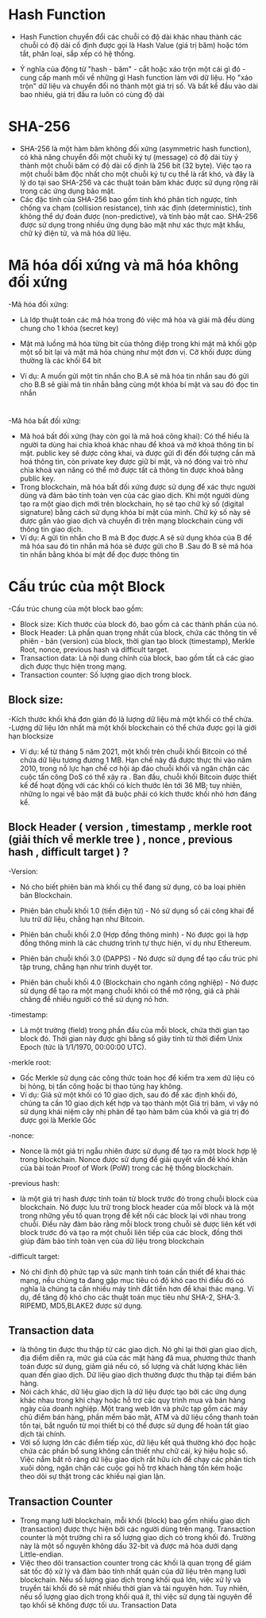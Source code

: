 # Hash Function 

- Hash Function chuyển đổi các chuỗi có độ dài khác nhau thành các chuỗi có độ dài cố định được gọi là Hash Value (giá trị băm) hoặc tóm tắt, phân loại, sắp xếp có hệ thống. 

- Ý nghĩa của động từ "hash - băm" - cắt hoặc xáo trộn một cái gì đó - cung cấp manh mối về những gì Hash function làm với dữ liệu. Họ "xáo trộn" dữ liệu và chuyển đổi nó thành một giá trị số. Và bất kể đầu vào dài bao nhiêu, giá trị đầu ra luôn có cùng độ dài

# SHA-256

- SHA-256 là một hàm băm không đối xứng (asymmetric hash function), có khả năng chuyển đổi một chuỗi ký tự (message) có độ dài tùy ý thành một chuỗi băm có độ dài cố định là 256 bit (32 byte). Việc tạo ra một chuỗi băm độc nhất cho một chuỗi ký tự cụ thể là rất khó, và đây là lý do tại sao SHA-256 và các thuật toán băm khác được sử dụng rộng rãi trong các ứng dụng bảo mật.
- Các đặc tính của SHA-256 bao gồm tính khó phân tích ngược, tính chống va chạm (collision resistance), tính xác định (deterministic), tính không thể dự đoán được (non-predictive), và tính bảo mật cao. SHA-256 được sử dụng trong nhiều ứng dụng bảo mật như xác thực mật khẩu, chữ ký điện tử, và mã hóa dữ liệu.

# Mã hóa dối xứng và mã hóa không đối xứng

-Mã hóa đối xứng:

- Là lớp thuật toán các mã hóa trong đó việc mã hóa và giải mã đều dùng chung cho 1 khóa (secret key)
-  Mật mã luồng mã hóa từng bit của thông điệp trong khi mật mã khối gộp một số bit lại và mật mã hóa chúng như một đơn vị. Cỡ khối được dùng thường là các khối 64 bit

- Ví dụ: A muốn gửi một tin nhắn cho B.A sẽ mã hóa tin nhắn sau đó gửi cho B.B sẽ giải mã tin nhắn bằng cùng một khóa bí mật và sau đó đọc tin nhắn

#
-Mã hóa bất đối xứng:

- Mã hoá bất đối xứng (hay còn gọi là mã hoá công khai): Có thể hiểu là người ta dùng hai chìa khoá khác nhau để khoá và mở khoá thông tin bí mật. public key sẽ được công khai, và được gửi đi đến đối tượng cần mã hoá thông tin, còn private key được giữ bí mật, và nó đóng vai trò như chìa khoá vạn năng có thể mở được tất cả thông tin được khoá bằng public key.
- Trong blockchain, mã hóa bất đối xứng được sử dụng để xác thực người dùng và đảm bảo tính toàn vẹn của các giao dịch. Khi một người dùng tạo ra một giao dịch mới trên blockchain, họ sẽ tạo chữ ký số (digital signature) bằng cách sử dụng khóa bí mật của mình. Chữ ký số này sẽ được gắn vào giao dịch và chuyển đi trên mạng blockchain cùng với thông tin giao dịch.
- Ví dụ: A gửi tin nhắn cho B mà B đọc được.A sẽ sử dụng khóa của B để mã hóa sau đó tin nhắn mã hóa sẽ được gửi cho B .Sau đó B sẽ mã hóa tin nhắn bằng khóa bí mật để đọc được thông tin 


# Cấu trúc của một Block

-Cấu trúc chung của một block bao gồm:
- Block size: Kích thước của block đó, bao gồm cả các thành phần của nó.
- Block Header: Là phần quan trọng nhất của block, chứa các thông tin về phiên - bản (version) của block, thời gian tạo block (timestamp), Merkle Root, nonce, previous hash và difficult target.
- Transaction data: Là nội dung chính của block, bao gồm tất cả các giao dịch được thực hiện trong mạng.
- Transaction counter: Số lượng giao dịch trong block.


## Block size:
-Kích thước khối khá đơn giản đó là lượng dữ liệu mà một khối có thể chứa.
-Lượng dữ liệu lớn nhất mà một khối blockchain có thể chứa được gọi là giới hạn blocksize

-  Ví dụ: kể từ tháng 5 năm 2021, một khối trên chuỗi khối Bitcoin có thể chứa dữ liệu tương đương 1 MB. Hạn chế này đã được thực thi vào năm 2010, trong nỗ lực hạn chế cơ hội áp đảo chuỗi khối và ngăn chặn các cuộc tấn công DoS có thể xảy ra . 
Ban đầu, chuỗi khối Bitcoin được thiết kế để hoạt động với các khối có kích thước lên tới 36 MB; tuy nhiên, những lo ngại về bảo mật đã buộc phải có kích thước khối nhỏ hơn đáng kể. 

##  Block Header ( version , timestamp , merkle root (giải thích về merkle tree ) , nonce , previous hash , difficult target ) ?

-Version:
- Nó cho biết phiên bản mà khối cụ thể đang sử dụng, có ba loại phiên bản Blockchain.

- Phiên bản chuỗi khối 1.0 (tiền điện tử) - Nó sử dụng sổ cái công khai để lưu trữ dữ liệu, chẳng hạn như Bitcoin.
- Phiên bản chuỗi khối 2.0 (Hợp đồng thông minh) - Nó được gọi là hợp đồng thông minh là các chương trình tự thực hiện, ví dụ như Ethereum.
- Phiên bản chuỗi khối 3.0 (DAPPS) - Nó được sử dụng để tạo cấu trúc phi tập trung, chẳng hạn như trình duyệt tor.
- Phiên bản chuỗi khối 4.0 (Blockchain cho ngành công nghiệp) - Nó được sử dụng để tạo ra một mạng chuỗi khối có thể mở rộng, giá cả phải chăng để nhiều người có thể sử dụng nó hơn.

-timestamp:
- Là một trường (field) trong phần đầu của mỗi block, chứa thời gian tạo block đó. Thời gian này được ghi bằng số giây tính từ thời điểm Unix Epoch (tức là 1/1/1970, 00:00:00 UTC). 

-merkle root:
- Gốc Merkle sử dụng các công thức toán học để kiểm tra xem dữ liệu có bị hỏng, bị tấn công hoặc bị thao túng hay không. 
- Ví dụ: Giả sử một khối có 10 giao dịch, sau đó để xác định khối đó, chúng ta cần 10 giao dịch kết hợp và tạo thành một Giá trị băm, vì vậy nó sử dụng khái niệm cây nhị phân để tạo hàm băm của khối và giá trị đó được gọi là Merkle Gốc

-nonce:

- Nonce là một giá trị ngẫu nhiên được sử dụng để tạo ra một block hợp lệ trong blockchain. Nonce được sử dụng để giải quyết vấn đề khó khăn của bài toán Proof of Work (PoW) trong các hệ thống blockchain.

-previous hash:
- là một giá trị hash được tính toán từ block trước đó trong chuỗi block của blockchain. Nó được lưu trữ trong block header của mỗi block và là một trong những yếu tố quan trọng để kết nối các block lại với nhau trong chuỗi. Điều này đảm bảo rằng mỗi block trong chuỗi sẽ được liên kết với block trước đó và tạo ra một chuỗi liên tiếp của các block, đồng thời giúp đảm bảo tính toàn vẹn của dữ liệu trong blockchain

-difficult target:
- Nó chỉ định độ phức tạp và sức mạnh tính toán cần thiết để khai thác mạng, nếu chúng ta đang gặp mục tiêu có độ khó cao thì điều đó có nghĩa là chúng ta cần nhiều máy tính đắt tiền hơn để khai thác mạng. Ví dụ, để tăng độ khó cho các thuật toán mục tiêu như SHA-2, SHA-3. RIPEMD, MD5,BLAKE2 được sử dụng.

## Transaction data 
-  là thông tin được thu thập từ các giao dịch. Nó ghi lại thời gian giao dịch, địa điểm diễn ra, mức giá của các mặt hàng đã mua, phương thức thanh toán được sử dụng, giảm giá nếu có, số lượng và chất lượng khác liên quan đến giao dịch. Dữ liệu giao dịch thường được thu thập tại điểm bán hàng.
- Nói cách khác, dữ liệu giao dịch là dữ liệu được tạo bởi các ứng dụng khác nhau trong khi chạy hoặc hỗ trợ các quy trình mua và bán hàng ngày của doanh nghiệp. Một trang web lớn và phức tạp gồm các máy chủ điểm bán hàng, phần mềm bảo mật, ATM và dữ liệu cổng thanh toán tồn tại, bắt nguồn từ mọi thiết bị có thể được sử dụng để hoàn tất giao dịch tài chính.
- Với số lượng lớn các điểm tiếp xúc, dữ liệu kết quả thường khó đọc hoặc chứa các phần bổ sung không cần thiết như chữ cái, ký hiệu hoặc số. Việc nắm bắt rõ ràng dữ liệu giao dịch rất hữu ích để chạy các phân tích xuôi dòng, ngăn chặn các cuộc gọi hỗ trợ khách hàng tốn kém hoặc theo dõi sự thật trong các khiếu nại gian lận.

## Transaction Counter

- Trong mạng lưới blockchain, mỗi khối (block) bao gồm nhiều giao dịch (transaction) được thực hiện bởi các người dùng trên mạng. Transaction counter là một trường chỉ ra số lượng giao dịch có trong khối đó. Trường này là một số nguyên không dấu 32-bit và được mã hóa dưới dạng Little-endian.
- Việc theo dõi transaction counter trong các khối là quan trọng để giám sát tốc độ xử lý và đảm bảo tính nhất quán của dữ liệu trên mạng lưới blockchain. Nếu số lượng giao dịch trong khối quá lớn, việc xử lý và truyền tải khối đó sẽ mất nhiều thời gian và tài nguyên hơn. Tuy nhiên, nếu số lượng giao dịch trong khối quá ít, thì việc sử dụng tài nguyên để tạo khối sẽ không được tối ưu.
Transaction Data